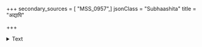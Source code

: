 +++
secondary_sources = [ "MSS_0957",]
jsonClass = "Subhaashita"
title = "अद्यापि"

+++

<details><summary>Text</summary>

अद्यापि तामलमसीलितचारुनेत्रां लोलद्भुजावलयझंकृतिमावहन्तीम्।  
वेल्लत्करोरुकुचमुन्नमितस्वकर्णे कण्डूयनं विदधतीं हृदि चिन्तयामि॥
</details>
